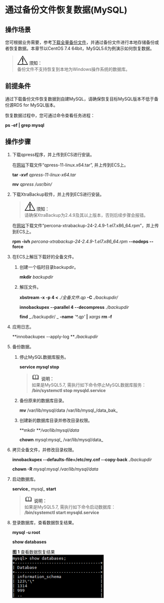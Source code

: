 # 通过备份文件恢复数据\(MySQL\)<a name="rds_08_0044"></a>

## 操作场景<a name="section154951138143615"></a>

您可根据业务需要，参考[下载全量备份文件](下载全量备份文件.md)，并通过备份文件进行本地存储备份或者恢复数据。本章节以CentOS 7.4 64bit，MySQL5.6为例演示如何恢复数据。

>![](public_sys-resources/icon-notice.gif) **须知：**   
>备份文件不支持恢复到本地为Windows操作系统的数据库。  

## 前提条件<a name="section10458182204011"></a>

通过下载备份文件恢复数据到自建MySQL，请确保恢复目标MySQL版本不低于备份源RDS for MySQL版本。

恢复数据过程中，您可通过命令查看任务进程：

**ps -ef | grep mysql**

## 操作步骤<a name="section1948813514323"></a>

1.  下载qpress程序，并上传到ECS进行安装。

    在[网站](http://www.quicklz.com)下载文件“qpress-11-linux.x64.tar”, 并上传到ECS上。

    **tar -xvf** _qpress-11-linux-x64.tar_

    **mv** _qpress /usr/bin/_

2.  下载XtraBackup软件，并上传到ECS进行安装。

    >![](public_sys-resources/icon-notice.gif) **须知：**   
    >请确保XtraBackup为2.4.9及其以上版本，否则后续步骤会报错。  

    在[网站](https://www.percona.com/downloads/Percona-XtraBackup-2.4/LATEST/)下载文件“percona-xtrabackup-24-2.4.9-1.el7.x86\_64.rpm”，并上传到ECS上。

    **rpm -ivh** _percona-xtrabackup-24-2.4.9-1.el7.x86\_64.rpm_ **--nodeps --force**

3.  在ECS上解压下载好的全备文件。
    1.  创建一个临时目录backupdir。

        **mkdir** _backupdir_

    2.  解压文件。

        **xbstream  -x -p 4 <** _./全备文件.qp_ **-C** _./backupdir/_

        **innobackupex --parallel 4 --decompress** _./backupdir_

        **find** _./backupdir/ _ **-name** _'\*.qp'_ **|** _xargs_ **rm -f**

4.  应用日志。

    **innobackupex --apply-log **_./backupdir_

5.  备份数据。
    1.  停止MySQL数据库服务。

        **service **_mysql_** stop**

        >![](public_sys-resources/icon-note.gif) **说明：**   
        >如果是MySQL5.7, 需执行如下命令停止MySQL数据库服务：  
        >**/bin/systemctl stop  mysqld.service**  

    2.  备份原来的数据库目录。

        **mv**  /var/lib/mysql/data  /var/lib/mysql_/data\_bak_

    3.  创建新的数据库目录并修改目录权限。

        **mkdir **_/var/lib/mysql/data_

        **chown** _mysql:mysql__ /var/lib/mysql/data_

6.  拷贝全备文件，并修改目录权限。

    **innobackupex --defaults-file=/etc/my.cnf --copy-back** _./backupdir_

    **chown -R** _mysql:mysql /var/lib/mysql/data_

7.  启动数据库。

    **service**_ mysql_ **start**

    >![](public_sys-resources/icon-note.gif) **说明：**   
    >如果是MySQL5.7, 需执行如下命令启动数据库：  
    >**/bin/systemctl start  mysqld.service**  

8.  登录数据库，查看数据恢复结果。

    **mysql -u root**

    **show databases**

    **图 1**  查看数据恢复结果<a name="fig13820132280"></a>  
    ![](figures/查看数据恢复结果.png "查看数据恢复结果")


